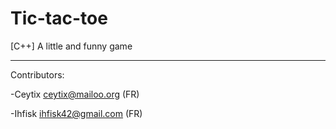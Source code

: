 # Tic-tac-toe
[C++] A little and funny game
___

Contributors:

-Ceytix <ceytix@mailoo.org> (FR)

-Ihfisk <ihfisk42@gmail.com> (FR)
